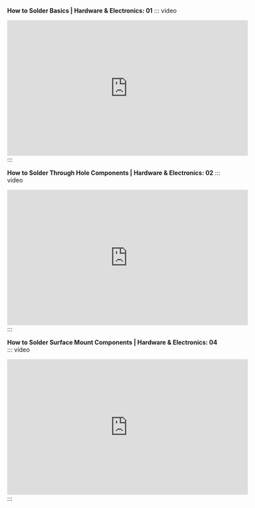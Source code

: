 **How to Solder Basics | Hardware & Electronics: 01**
::: video
<iframe width="560" height="315" src="https://www.youtube.com/embed/DAvnQw5wIRY" frameborder="0" allow="accelerometer; autoplay; clipboard-write; encrypted-media; gyroscope; picture-in-picture" allowfullscreen></iframe>
:::


**How to Solder Through Hole Components | Hardware & Electronics: 02**
::: video
<iframe width="560" height="315" src="https://www.youtube.com/embed/9ndHYeFa-pQ" frameborder="0" allow="accelerometer; autoplay; clipboard-write; encrypted-media; gyroscope; picture-in-picture" allowfullscreen></iframe>
:::


**How to Solder Surface Mount Components | Hardware & Electronics: 04**
::: video
<iframe width="560" height="315" src="https://www.youtube.com/embed/Q5hEQJtadyo" frameborder="0" allow="accelerometer; autoplay; clipboard-write; encrypted-media; gyroscope; picture-in-picture" allowfullscreen></iframe>
:::


